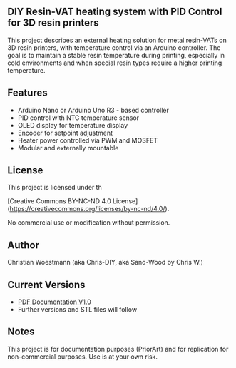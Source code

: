 ## DIY Resin-VAT heating system with PID Control for 3D resin printers

This project describes an external heating solution for metal resin-VATs on 3D resin printers, with temperature control via an Arduino controller.
The goal is to maintain a stable resin temperature during printing, especially in cold environments and when special resin types require a higher printing temperature.

## Features
- Arduino Nano or Arduino Uno R3 - based controller
- PID control with NTC temperature sensor
- OLED display for temperature display
- Encoder for setpoint adjustment
- Heater power controlled via PWM and MOSFET
- Modular and externally mountable

## License
This project is licensed under th

[Creative Commons BY-NC-ND 4.0 License]
(https://creativecommons.org/licenses/by-nc-nd/4.0/).

No commercial use or modification without permission.

## Author
Christian Woestmann
(aka Chris-DIY, aka Sand-Wood by Chris W.)

## Current Versions
- [PDF Documentation V1.0](./DIY_Resin_VAT_Heizung_V1.0_PriorArt.pdf)
- Further versions and STL files will follow

## Notes
This project is for documentation purposes (PriorArt) and for replication for non-commercial purposes. Use is at your own risk.